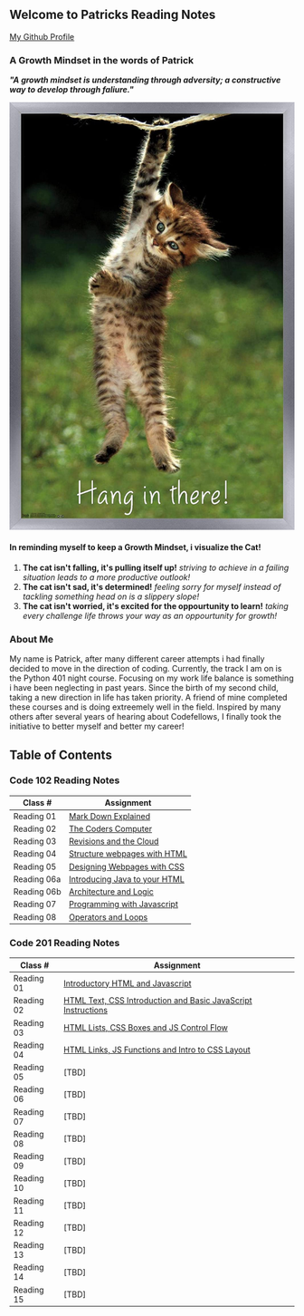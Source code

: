 ## Welcome to Patricks Reading Notes
[My Github Profile](https://github.com/plaurion1989)
### A Growth Mindset in the words of Patrick
***"A growth mindset is understanding through adversity; a constructive way to develop through faliure."***

![](71BoMD5mjNL._AC_SL1500_.jpg)
#### In reminding myself to keep a Growth Mindset, i visualize the Cat!
1. **The cat isn't falling, it's pulling itself up!** _striving to achieve in a failing situation leads to a more productive outlook!_
2. **The cat isn't sad, it's determined!** _feeling sorry for myself instead of tackling something head on is a slippery slope!_
3. **The cat isn't worried, it's excited for the oppourtunity to learn!** _taking every challenge life throws your way as an oppourtunity for growth!_

### About Me
My name is Patrick, after many different career attempts i had finally decided to move in the direction of coding.  Currently, the track I am on is the Python 401 night course.  Focusing on my work life balance is something i have been neglecting in past years.  Since the birth of my second child, taking a new direction in life has taken priority.  A friend of mine completed these courses and is doing extreemely well in the field.  Inspired by many others after several years of hearing about Codefellows, I finally took the initiative to better myself and better my career!

## Table of Contents

### Code 102 Reading Notes

Class # | Assignment
---------|----------
Reading 01 | [Mark Down Explained](102/mark-down.md)
Reading 02 | [The Coders Computer](102/cheat_sheet.md)
Reading 03 | [Revisions and the Cloud](102/cloud.md)
Reading 04 | [Structure webpages with HTML](102/HTML.md)
Reading 05 | [Designing Webpages with CSS](102/design-css.md)
Reading 06a | [Introducing Java to your HTML](102/java.md)
Reading 06b | [Architecture and Logic](102/comp-logic.md)
Reading 07 | [Programming with Javascript](102/javascript.md)
Reading 08 | [Operators and Loops](102/ops-loops.md)

### Code 201 Reading Notes

Class # | Assignment
---------|----------
Reading 01 | [Introductory HTML and Javascript](201/class-01.md)
Reading 02 | [HTML Text, CSS Introduction and Basic JavaScript Instructions](201/class-02.md)
Reading 03 | [HTML Lists, CSS Boxes and JS Control Flow](201/class-03.md)
Reading 04 | [HTML Links, JS Functions and Intro to CSS Layout](201/class-04.md)
Reading 05 | [TBD]
Reading 06 | [TBD]
Reading 07 | [TBD]
Reading 08 | [TBD]
Reading 09 | [TBD]
Reading 10 | [TBD]
Reading 11 | [TBD]
Reading 12 | [TBD]
Reading 13 | [TBD]
Reading 14 | [TBD]
Reading 15 | [TBD]